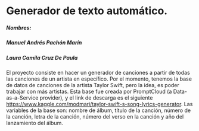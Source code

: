 # Generador de texto automático.

##### Nombres: 
#####         Manuel Andrés Pachón Marín
#####         Laura Camila Cruz De Paula
El proyecto consiste en hacer un generador de canciones a partir de todas las canciones de un artista en específico. Por el momento, tenemos la base de datos de canciones de la artista Taylor Swift, pero la idea, es poder trabajar con más artistas. Esta base fue creada por PromptCloud (a Data-as-a-Service provider), y el link de descarga es el siguiente https://www.kaggle.com/modmari/taylor-swift-s-song-lyrics-generator. Las variables de la base son: nombre de álbum, título de la canción, número de la canción, letra de la canción, número del verso en la canción y año del lanzamiento del álbum. 
